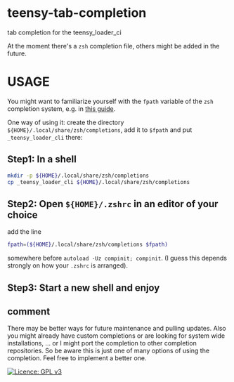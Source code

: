 # teensy-tab-completion
tab completion for the teensy_loader_ci

At the moment there's a `zsh` completion file, others might be added in the future.

# USAGE

You might want to familiarize yourself with the `fpath` variable of the `zsh` completion system, e.g. in [this guide](https://github.com/zsh-users/zsh-completions/blob/master/zsh-completions-howto.org).

One way of using it: create the directory `${HOME}/.local/share/zsh/completions`, add it to `$fpath` and put `_teensy_loader_cli` there:

## Step1: In a shell
```sh
mkdir -p ${HOME}/.local/share/zsh/completions
cp _teensy_loader_cli ${HOME}/.local/share/zsh/completions
```

## Step2: Open `${HOME}/.zshrc` in an editor of your choice

add the line

```sh
fpath=(${HOME}/.local/share/zsh/completions $fpath)
```

somewhere before `autoload -Uz compinit; compinit`. (I guess this depends strongly on how your `.zshrc` is arranged).

## Step3: Start a new shell and enjoy

## comment

There may be better ways for future maintenance and pulling updates. Also you might already have custom completions or are looking for system wide installations, … or I might port the completion to other completion repositories. So be aware this is just one of many options of using the completion. Feel free to implement a better one.


[![Licence: GPL v3](https://img.shields.io/github/license/pseyfert/teensy-tab-completion.svg)](LICENSE)
